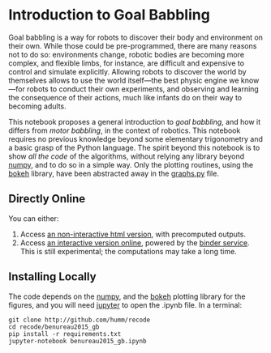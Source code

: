 # Introduction to Goal Babbling

Goal babbling is a way for robots to discover their body and environment on their own. While those could be pre-programmed, there are many reasons not to do so: environments change, robotic bodies are becoming more complex, and flexible limbs, for instance, are difficult and expensive to control and simulate explicitly. Allowing robots to discover the world by themselves allows to use the world itself—the best physic engine we know—for robots to conduct their own experiments, and observing and learning the consequence of their actions, much like infants do on their way to becoming adults.

This notebook proposes a general introduction to *goal babbling*, and how it differs from *motor babbling*, in the context of robotics. This notebook requires no previous knowledge beyond some elementary trigonometry and a basic grasp of the Python language. The spirit beyond this notebook is to show *all the code* of the algorithms, without relying any library beyond [numpy](http://www.numpy.org/), and to do so in a simple way. Only the plotting routines, using the [bokeh](http://bokeh.pydata.org/) library, have been abstracted away in the [graphs.py](https://github.com/humm/recode/blob/master/benureau2015_gb/graphs.py) file.

## Directly Online

You can either:

1. Access [an non-interactive html version](http://fabien.benureau.com/recode/benureau2015_gb/benureau2015_gb.html), with precomputed outputs.
2. Access [an interactive version online](http://mybinder.org/repo/humm/recode/benureau2015_gb/benureau2015_gb.ipynb), powered by the [binder service](http://mybinder.org). This is still experimental; the computations may take a long time. 

## Installing Locally

The code depends on the [numpy](http://www.numpy.org/), and the [bokeh](http://bokeh.pydata.org) plotting library for the figures, and you will need [jupyter](http://jupyter.org/) to open the .ipynb file. In a terminal:

```
git clone http://github.com/humm/recode
cd recode/benureau2015_gb
pip install -r requirements.txt
jupyter-notebook benureau2015_gb.ipynb
```

